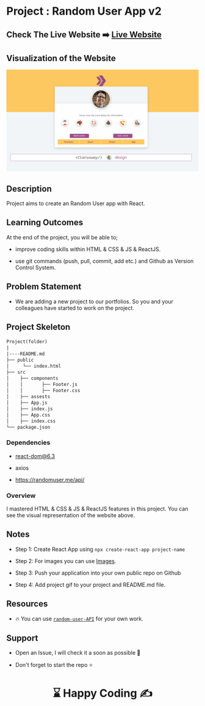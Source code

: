 # Project : Random User App v2

## Check The Live Website ➡️ [Live Website](https://cooper-randomuserapp-react.onrender.com/)

## Visualization of the Website

![Form](./AnimationUserApp2.gif)

## Description

Project aims to create an Random User app with React.

## Learning Outcomes

At the end of the project, you will be able to;

- improve coding skills within HTML & CSS & JS & ReactJS.

- use git commands (push, pull, commit, add etc.) and Github as Version Control System.

## Problem Statement

- We are adding a new project to our portfolios. So you and your colleagues have started to work on the project.

## Project Skeleton

```
Project(folder)
|
|----README.md
├── public
│     └── index.html
├── src
│    ├── components
│    │       ├── Footer.js
│    │       ├── Footer.css
│    ├── assests
│    ├── App.js
│    ├── index.js
│    ├── App.css
│    ├── index.css
└── package.json
```

### Dependencies

- react-dom@6.3

- axios

- https://randomuser.me/api/


### Overview

I mastered HTML & CSS & JS & ReactJS features in this project.
You can see the visual representation of the website above.

## Notes

- Step 1: Create React App using `npx create-react-app project-name`

- Step 2: For images you can use [Images](./src/assests).

- Step 3: Push your application into your own public repo on Github

- Step 4: Add project gif to your project and README.md file.

## Resources

- 🔥 You can use [`random-user-API`](https://randomuser.me/api/) for your own work.

## Support
- Open an Issue, I will check it a soon as possible 👀

- Don't forget to start the repo ⭐

# <center> ⌛ Happy Coding ✍ </center>
